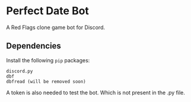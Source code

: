 # Perfect Date Bot
A Red Flags clone game bot for Discord.

## Dependencies
Install the following `pip` packages:
```
discord.py
dbf
dbfread (will be removed soon)
```

A token is also needed to test the bot. Which is not present in the .py file.
